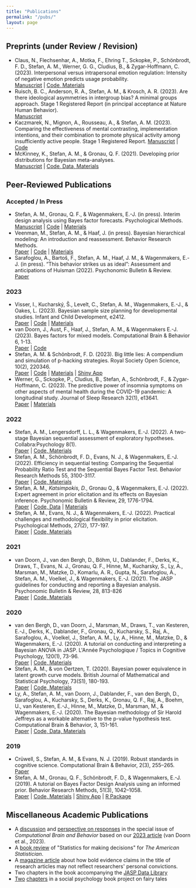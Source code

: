 ```yaml
---
title: "Publications"
permalink: "/pubs/"
layout: page
---
```


## Preprints (under Review / Revision)

-  Claus, N., Flechsenhar, A., Motka, F., Ehring T., Sckopke, P., Schönbrodt, F. D., Stefan, A. M., Werner, G. G., Cludius, B., & Zygar-Hoffmann, C. (2023). Interpersonal versus intrapersonal emotion regulation: Intensity of negative emotion predicts usage probability.  
[Manuscript](https://osf.io/a7q93) | [Code, Materials](https://osf.io/hjzpw/)
-  Ruisch, B. C., Anderson, R. A., Stefan, A. M., & Krosch, A. R. (2023). Are there ideological asymmetries in intergroup bias? A minimal groups approach. Stage 1 Registered Report (in principal acceptance at Nature Human Behavior).  
[Manuscript](https://osf.io/jxsgw/?view_only=1b1994774989419eac3be214fce974f7)
-  Kaczmarek, N., Mignon, A., Rousseau, A., & Stefan, A. M. (2023). Comparing the effectiveness of mental contrasting, implementation intentions, and their combination to promote physical activity among insufficiently active people. Stage 1 Registered Report.
[Manuscript](https://osf.io/92v8k/) | [Code](https://github.com/astefan1/GoalAchievement)
-  McKinney, K., Stefan, A. M., & Gronau, Q. F. (2021). Developing prior distributions for Bayesian meta-analyses.  
[Manuscript](https://psyarxiv.com/2v5bz/) | [Code, Data, Materials](https://osf.io/2xubf/)

## Peer-Reviewed Publications

### Accepted / In Press

- Stefan, A. M., Gronau, Q. F., & Wagenmakers, E.-J. (in press). Interim design analysis using Bayes factor forecasts. Psychological Methods.  
[Manuscript](https://psyarxiv.com/9sazk) | [Code](https://github.com/astefan1/forecastBF) | [Materials](https://osf.io/xh2ep/)
- Veenman, M., Stefan, A. M., & Haaf, J. (in press). Bayesian hierarchical modeling: An introduction and reassessment. Behavior Research Methods.  
[Paper](https://doi.org/10.3758/s13428-023-02204-3) | [Code](https://github.com/MyrtheV/Bayesian-Hierarchical-Modelling-An-Introduction-and-Reassessment/tree/main) | [Materials](https://osf.io/cn73e/) 
- Sarafoglou, A., Bartoš, F., Stefan, A. M., Haaf, J. M., & Wagenmakers, E.-J. (in press). “This behavior strikes us as ideal”: Assessment and anticipations of Huisman (2022). Psychonomic Bulletin & Review.  
[Paper](https://doi.org/10.3758/s13423-023-02299-x)

### 2023

- Visser, I., Kucharský, Š., Levelt, C., Stefan, A. M., Wagenmakers, E.-J., & Oakes, L. (2023). Bayesian sample size planning for developmental studies. Infant and Child Development, e2412.  
[Paper](https://doi.org/10.1002/icd.2412) | [Code](https://github.com/Kucharssim/infant-sequential-testing/tree/main) | [Materials](https://osf.io/wak9e/) 
- van Doorn, J., Aust, F., Haaf, J., Stefan, A. M., & Wagenmakers E.-J. (2023). Bayes factors for mixed models. Computational Brain & Behavior 6, 1-13.  
[Paper](https://doi.org/10.1007/s42113-021-00113-2) | [Code](https://osf.io/srgwp/)
- Stefan, A. M. & Schönbrodt, F. D. (2023). Big little lies: A compendium and simulation of p-hacking strategies. Royal Society Open Science, 10(2), 220346.  
[Paper](https://doi.org/10.1098/rsos.220346) | [Code](https://github.com/astefan1/phacking_compendium) | [Materials](https://osf.io/5nbkc/) | [Shiny App](https://shiny.psy.lmu.de/felix/ShinyPHack/) 
- Werner, G., Sckopke, P., Cludius, B., Stefan, A., Schönbrodt, F., & Zygar-Hoffmann, C. (2023). The predictive power of insomnia symptoms on other aspects of mental health during the COVID-19 pandemic: A longitudinal study. Journal of Sleep Research 32(1), e13641.  
[Paper](https://doi.org/10.1111/jsr.13641) | [Materials](https://osf.io/72ejg/)

### 2022

- Stefan, A. M., Lengersdorff, L. L., & Wagenmakers, E.-J. (2022). A two-stage Bayesian sequential assessment of exploratory hypotheses. Collabra:Psychology 8(1).  
[Paper](https://doi.org/10.1525/collabra.40350) | [Code, Materials](https://osf.io/z3ckm/)
- Stefan, A. M., Schönbrodt, F. D., Evans, N. J., & Wagenmakers, E.-J. (2022). Efficiency in sequential testing: Comparing the Sequential Probability Ratio Test and the Sequential Bayes Factor Test. Behavior Research Methods 55, 3100-3117.  
[Paper](https://doi.org/10.3758/s13428-021-01754-8) | [Code, Materials](https://osf.io/5esbc/)
- Stefan, A. M.*, Katsimpokis, D.*, Gronau Q., & Wagenmakers, E.-J. (2022). Expert agreement in prior elicitation and its effects on Bayesian inference. Psychonomic Bulletin & Review, 29, 1776-1794.    
[Paper](https://doi.org/10.3758/s13423-022-02074-4) | [Code, Data](https://github.com/astefan1/ExpertAgreement) | [Materials](https://osf.io/vqszj/)
- Stefan, A. M., Evans, N. J., & Wagenmakers, E.-J. (2022). Practical challenges and methodological flexibility in prior elicitation. Psychological Methods, 27(2), 177-197.  
[Paper](https://doi.org/10.1037/met0000354) | [Code, Materials](https://osf.io/tbz6n/)

### 2021

- van Doorn, J., van den Bergh, D., Böhm, U., Dablander, F., Derks, K., Draws, T., Evans, N. J., Gronau, Q. F., Hinne, M., Kucharsky, S., Ly, A., Marsman, M., Matzke, D., Komarlu, A. R., Gupta, N., Sarafoglou, A., Stefan, A. M., Voelkel, J., & Wagenmakers, E.-J. (2021). The JASP guidelines for conducting and reporting a Bayesian analysis. Psychonomic Bulletin & Review, 28, 813-826  
[Paper](https://doi.org/10.3758/s13423-020-01798-5) | [Code, Materials](https://osf.io/nw49j/)

### 2020

- van den Bergh, D., van Doorn, J., Marsman, M., Draws, T., van Kesteren, E.-J., Derks, K., Dablander, F., Gronau, Q., Kucharsky, S., Raj, A., Sarafoglou, A., Voelkel, J., Stefan, A. M., Ly, A., Hinne, M., Matzke, D., & Wagenmakers, E.-J. (2020). A tutorial on conducting and interpreting a Bayesian ANOVA in JASP. L'Année Psychologique / Topics in Cognitive Psychology, 120(1), 73-96.  
[Paper](https://doi.org/10.3917/anpsy1.201.0073) | [Code, Materials](https://osf.io/f8krs/)
- Stefan, A. M., & von Oertzen, T. (2020). Bayesian power equivalence in latent growth curve models. British Journal of Mathematical and Statistical Psychology, 73(S1), 180-193.  
[Paper](https://doi.org/10.1111/bmsp.12193) | [Code, Materials](https://osf.io/hkt4p/)
- Ly, A., Stefan, A. M., van Doorn, J., Dablander, F., van den Bergh, D., Sarafoglou, A., Kucharsky, S., Derks, K., Gronau, Q. F., Raj, A., Boehm, U., van Kesteren, E.-J., Hinne, M., Matzke, D., Marsman, M., & Wagenmakers, E.-J. (2020). The Bayesian methodology of Sir Harold Jeffreys as a workable alternative to the p-value hypothesis test. Computational Brain & Behavior, 3, 151-161.  
[Paper](https://doi.org/10.1007/s42113-019-00070-x) | [Code, Data, Materials](https://osf.io/7b6ws/)

### 2019

- Crüwell, S., Stefan, A. M., & Evans, N. J. (2019). Robust standards in cognitive science. Computational Brain & Behavior, 2(3), 255–265.  
[Paper](https://doi.org/10.1007/s42113-019-00049-8) 
- Stefan, A. M., Gronau, Q. F., Schönbrodt, F. D., & Wagenmakers, E.-J. (2019). A tutorial on Bayes Factor Design Analysis using an informed prior. Behavior Research Methods, 51(3), 1042–1058.  
[Paper](https://doi.org/10.3758/s13428-018-01189-8) | [Code, Materials](https://osf.io/3f5qd/) | [Shiny App](https://shinyapps.org/showapp.php?app=https://shinyapps.org/apps/BFDA/&by=Angelika%20Stefan&title=BFDA%20-%20A%20Shiny%20App%20for%20Bayesian%20Design%20Analysis&shorttitle=BFDA) | [R Package](https://github.com/nicebread/BFDA)

## Miscellaneous Academic Publications

- A [discussion](https://doi.org/10.1007/s42113-022-00160-3) and [perspective on responses]( https://doi.org/10.1007/s42113-022-00158-x ) in the special issue of *Computational Brain and Behavior* based on our [2023 article](https://doi.org/10.1007/s42113-021-00113-2) (van Doorn et al., 2023). 
- A [book review](https://doi.org/10.1080/00031305.2021.2020003) of "Statistics for making decisions" for *The American Statistician*.
- A [magazine article](https://doi.org/10.1111/1740-9713.01493) about how bold evidence claims in the title of research articles may not reflect researchers' personal convictions.
- Two chapters in the book accompanying the [JASP Data Library](https://doi.org/10.31234/osf.io/vr2u8)
- [Two](https://doi.org/10.1007/978-3-662-53668-1_19) [chapters](https://doi.org/10.1007/978-3-662-53668-1_15) in a social psychology book project on fairy tales
